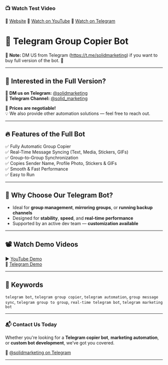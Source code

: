 ### 📺 Watch Test Video
🔹 [Website](https://www.solidmarketing.dev)
🔹 [Watch on YouTube](https://youtu.be/TNAu-isyy24)
🔹 [Watch on Telegram](https://t.me/solid_marketing/64)


# 🤖 Telegram Group Copier Bot

🚨 **Note:** DM US from Telegram (https://t.me/solidmarketing) if you want to buy full version of the bot. 💬

---

## 💼 Interested in the Full Version?

💬 **DM us on Telegram:** [@solidmarketing](https://t.me/solidmarketing)  
📢 **Telegram Channel:** [@solid_marketing](https://t.me/solid_marketing)

🛒 **Prices are negotiable!**  
💡 We also provide other automation solutions — feel free to reach out.

---

## 🔥 Features of the Full Bot

✅ Fully Automatic Group Copier  
✅ Real-Time Message Syncing (Text, Media, Stickers, GIFs)  
✅ Group-to-Group Synchronization  
✅ Copies Sender Name, Profile Photo, Stickers & GIFs  
✅ Smooth & Fast Performance  
✅ Easy to Run

---

## 📌 Why Choose Our Telegram Bot?

- Ideal for **group management**, **mirroring groups**, or **running backup channels**
- Designed for **stability**, **speed**, and **real-time performance**
- Supported by an active dev team — **customization available**

---

## 📽️ Watch Demo Videos

▶️ [YouTube Demo](https://youtu.be/TNAu-isyy24)  
📲 [Telegram Demo](https://t.me/solid_marketing/64)

---

## 🧠 Keywords
`telegram bot`, `telegram group copier`, `telegram automation`, `group message sync`, `telegram group to group`, `real-time telegram bot`, `telegram marketing bot`

---

### 📬 Contact Us Today  
Whether you're looking for a **Telegram copier bot**, **marketing automation**, or **custom bot development**, we’ve got you covered.

🔗 [@solidmarketing on Telegram](https://t.me/solidmarketing)

---


